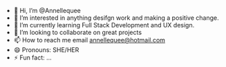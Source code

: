 - 👋 Hi, I’m @Annellequee
- 👀 I’m interested in anything desifgn work and making a positive change.
- 🌱 I’m currently learning Full Stack Development and UX design.
- 💞️ I’m looking to collaborate on great projects 
- 📫 How to reach me email annellequee@hotmail.com
- 😄 Pronouns: SHE/HER
- ⚡ Fun fact: ...

<!---
Annellequee/Annellequee is a ✨ special ✨ repository because its `README.md` (this file) appears on your GitHub profile.
You can click the Preview link to take a look at your changes.
--->

